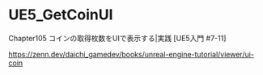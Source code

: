# UE5_GetCoinUI
Chapter105 コインの取得枚数をUIで表示する|実践 [UE5入門 #7-11]

https://zenn.dev/daichi_gamedev/books/unreal-engine-tutorial/viewer/ui-coin
